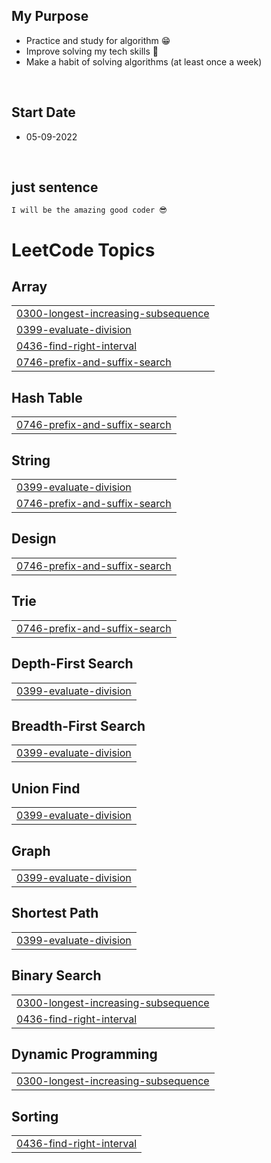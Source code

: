 ## My Purpose
- Practice and study for algorithm 😁
- Improve solving my tech skills 🤗
- Make a habit of solving algorithms (at least once a week)

</br>

## Start Date
- 05-09-2022

</br>

## just sentence
`I will be the amazing good coder 😎`

<!---LeetCode Topics Start-->
# LeetCode Topics
## Array
|  |
| ------- |
| [0300-longest-increasing-subsequence](https://github.com/K-0joo/LeetCode-Study/tree/master/0300-longest-increasing-subsequence) |
| [0399-evaluate-division](https://github.com/K-0joo/LeetCode-Study/tree/master/0399-evaluate-division) |
| [0436-find-right-interval](https://github.com/K-0joo/LeetCode-Study/tree/master/0436-find-right-interval) |
| [0746-prefix-and-suffix-search](https://github.com/K-0joo/LeetCode-Study/tree/master/0746-prefix-and-suffix-search) |
## Hash Table
|  |
| ------- |
| [0746-prefix-and-suffix-search](https://github.com/K-0joo/LeetCode-Study/tree/master/0746-prefix-and-suffix-search) |
## String
|  |
| ------- |
| [0399-evaluate-division](https://github.com/K-0joo/LeetCode-Study/tree/master/0399-evaluate-division) |
| [0746-prefix-and-suffix-search](https://github.com/K-0joo/LeetCode-Study/tree/master/0746-prefix-and-suffix-search) |
## Design
|  |
| ------- |
| [0746-prefix-and-suffix-search](https://github.com/K-0joo/LeetCode-Study/tree/master/0746-prefix-and-suffix-search) |
## Trie
|  |
| ------- |
| [0746-prefix-and-suffix-search](https://github.com/K-0joo/LeetCode-Study/tree/master/0746-prefix-and-suffix-search) |
## Depth-First Search
|  |
| ------- |
| [0399-evaluate-division](https://github.com/K-0joo/LeetCode-Study/tree/master/0399-evaluate-division) |
## Breadth-First Search
|  |
| ------- |
| [0399-evaluate-division](https://github.com/K-0joo/LeetCode-Study/tree/master/0399-evaluate-division) |
## Union Find
|  |
| ------- |
| [0399-evaluate-division](https://github.com/K-0joo/LeetCode-Study/tree/master/0399-evaluate-division) |
## Graph
|  |
| ------- |
| [0399-evaluate-division](https://github.com/K-0joo/LeetCode-Study/tree/master/0399-evaluate-division) |
## Shortest Path
|  |
| ------- |
| [0399-evaluate-division](https://github.com/K-0joo/LeetCode-Study/tree/master/0399-evaluate-division) |
## Binary Search
|  |
| ------- |
| [0300-longest-increasing-subsequence](https://github.com/K-0joo/LeetCode-Study/tree/master/0300-longest-increasing-subsequence) |
| [0436-find-right-interval](https://github.com/K-0joo/LeetCode-Study/tree/master/0436-find-right-interval) |
## Dynamic Programming
|  |
| ------- |
| [0300-longest-increasing-subsequence](https://github.com/K-0joo/LeetCode-Study/tree/master/0300-longest-increasing-subsequence) |
## Sorting
|  |
| ------- |
| [0436-find-right-interval](https://github.com/K-0joo/LeetCode-Study/tree/master/0436-find-right-interval) |
<!---LeetCode Topics End-->